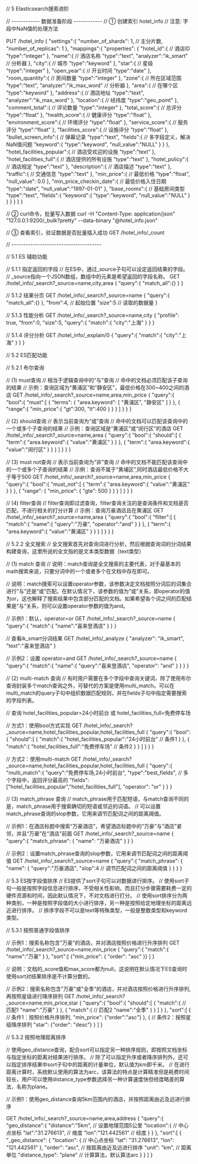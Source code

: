// 5 Elasticsearch搜索进阶

// ------------ 数据准备阶段 ------------
// ① 创建索引 hotel_info
// 注意: 字段中NaN值的处理方法

PUT /hotel_info
{
  "settings":{
    "number_of_shards": 1, // 主分片数,
    "number_of_replicas": 1
  },
  "mappings":{
    "properties": {
      "hotel_id":{ // 酒店ID
        "type":"integer"
      },
      "name":{ // 酒店名称
        "type":"text",
        "analyzer":"ik_smart" // 分析器
      },
      "city":{ // 城市
        "type":"keyword"
      },
      "star":{ // 星级
        "type":"integer"
      },
      "open_year":{  // 开业时间
        "type":"date"
      },
      "room_quantity":{ // 房间数量
        "type":"integer"
      },
      "zone":{ // 所在区域范围
        "type":"text",
        "analyzer":"ik_max_word" // 分析器
      },
      "area":{ // 在哪个区
        "type":"keyword"
      },
      "address":{ // 酒店地址
        "type":"text",
        "analyzer":"ik_max_word"
      },
      "location":{ // 经纬度
        "type":"geo_point"
      },
      "comment_total":{ // 评论数量
        "type":"integer"
      },
      "total_score":{ // 总评分
        "type":"float"
      },
      "health_score":{ // 健康评分
        "type":"float"
      },
      "environment_score":{ // 环境评分
        "type":"float"
      },
      "service_score":{ // 服务评分
        "type":"float"
      },
      "facilities_score":{ // 设施评分
        "type":"float"
      },
      "bullet_screen_info":{ // 弹幕记录
        "type":"text",
        "fields":{ // 多字段定义，解决NaN值问题
          "keyword":{
            "type":"keyword",
            "null_value":"NULL"
          }
        }
      },
      "hotel_facilities_popular":{ // 酒店受欢迎的设施
        "type":"text"
      },
      "hotel_facilities_full":{ // 酒店提供的所有设施
        "type":"text"
      },
      "hotel_policy":{ // 酒店规定
        "type":"text"
      },
      "description":{ // 酒店描述
        "type":"text"
      },
      "traffic":{ // 交通信息
        "type":"text"
      },
      "min_price":{ // 最低价格
        "type":"float",
        "null_value": 0.0
      },
      "min_price_checkin_date":{ // 最低价格入住日期
        "type":"date",
        "null_value":"1997-01-01"
      },
      "base_rooms":{ // 基础房间类型
        "type":"text",
        "fields":{
          "keyword":{
            "type":"keyword",
            "null_value":"NULL"
          }
        }
      }
    }
  }
}

// ② curl命令，批量写入数据
curl -H "Content-Type: application/json" "127.0.0.1:9200/_bulk?pretty" --data-binary "@hotel_info.json"

// ③ 查看索引，验证数据是否批量插入成功
GET /hotel_info/_count


// --------------------------------------

// 5.1 ES 辅助功能

// 5.1.1 指定返回的字段
// 在ES中，通过_source子句可以设定返回结果的字段。
// _source指向一个JSON数组，数组中的元素是希望返回的字段名称。
GET /hotel_info/_search?_source=name,city,area
{
  "query":{
    "match_all":{}
  }
}

// 5.1.2 结果分页
GET /hotel_info/_search?_source=name
{ 
  "query":{
    "match_all":{}
  },
  "from":4, // 起始位置
  "size":5  // 读取的数据量
}

// 5.1.3 性能分析
GET /hotel_info/_search?_source=name,city
{
  "profile": true,
  "from":0,
  "size":5,
  "query":{
    "match":{
      "city":"上海"
    }
  }
}

// 5.1.4 评分分析
GET /hotel_info/_explain/0
{
  "query":{
    "match":{
      "city":"上海"
    }
  }
}



// 5.2 ES匹配功能

// 5.2.1 布尔查询

// (1) must查询
// 相当于逻辑查询中的“与”查询
// 命中的文档必须匹配该子查询的结果
// 示例：查询区域为“黄浦区”和“静安区”，最低价格在300~400之间的酒店
GET /hotel_info/_search?_source=name,area,min_price
{
  "query":{
    "bool":{
      "must":[
        {
          "terms": {
            "area.keyword": [
              "黄浦区",
              "静安区"
            ]
          }
        },
        {
          "range":{
            "min_price":{
              "gt":300,
              "lt":400
            }
          }
        }
      ]
    }
  }
}


// (2) should查询
// 表示当前查询为“或”查询
// 命中的文档可以匹配该查询中的一个或多个子查询的结果
// 示例：查询区域是“黄浦区”或“闵行区”的酒店
GET /hotel_info/_search?_source=name,area
{
  "query":{
    "bool":{
      "should":[
        {
          "term":{
            "area.keyword":{
              "value":"黄浦区"
            }
          }
        },
        {
          "term":{
            "area.keyword":{
              "value":"闵行区"
            }
          }
        }
      ]
    }
  }
}


// (3) must not查询
// 表示当前查询为“非”查询
// 命中的文档不能匹配该查询中的一个或多个子查询的结果
// 示例：查询不属于“黄埔区”,同时酒店最低价格不大于等于500
GET /hotel_info/_search?_source=name,area,min_price
{
  "query":{
    "bool":{
      "must_not":[
        {
          "term":{
            "area.keyword":{
              "value":"黄浦区"
            }
          }
        },
        {
          "range": {
            "min_price": {
              "gte": 500
            }
          }
        }
      ]
    }
  }
}


// (4) filter查询
// filter查询即过滤查询，filter查询关注的是查询条件和文档是否匹配，不进行相关的打分计算
// 示例：查询万豪酒店且在黄浦区
GET /hotel_info/_search?_source=name,area
{
  "query":{
    "bool":{
      "filter":[
        {
          "match":{
            "name":{
              "query":"万豪",
              "operator":"and"
            }
          }
        },
        {
          "term":{
            "area.keyword":{
              "value":"黄浦区"
            }
          }
        }
      ]
    }
  }
}




// 5.2.2 全文搜索
// 全文搜索首先对查询词进行分析，然后根据查询词的分词结果构建查询，这里所说的全文指的是文本类型数据（text类型）

// (1) match 查询
// 说明：match查询是全文搜索的主要代表，对于最基本的math搜索来说，只要分词中的一个或者多个在文档中存在即可。

// 说明：match搜索可以设置operator参数，该参数决定文档按照分词后的词集合进行“与”还是“或”匹配。在默认情况下，该参数的值为“或”关系，即operator的值为or，这也解释了搜索结果中包含部分匹配的文档。如果希望各个词之间的匹配结果是“与”关系，则可以设置operator参数的值为and。

// 示例1：默认，operator=or
GET /hotel_info/_search?_source=name
{
  "query":{
    "match":{
      "name":"喜来登酒店"
    }
  }
}

// 查看ik_smart分词结果
GET /hotel_info/_analyze
{
  "analyzer": "ik_smart",
  "text":"喜来登酒店"
}

// 示例2：设置 operator=and
GET /hotel_info/_search?_source=name
{
  "query":{
    "match":{
      "name":{
        "query":"喜来登酒店",
        "operator": "and"
      }
    }
  }
}

// (2) multi-match 查询
// 有时用户需要在多个字段中查询关键词，除了使用布尔查询封装多个match查询之外，可替代的方案是使用multi_match。可以在multi_match的query子句中组织数据匹配规则，并在fields子句中指定需要搜索的字段列表。

// 查询 hotel_facilities_popular=24小时前台 或 hotel_facilities_full=免费停车场

// 方式1：使用bool方式实现
GET /hotel_info/_search?_source=name,hotel_facilities_popular,hotel_facilities_full
{
  "query":{
    "bool":{
      "should":[
        {
          "match":{
            "hotel_facilities_popular":"24小时前台"   // 条件1
          }
        },
        {
          "match":{
            "hotel_facilities_full":"免费停车场" // 条件2
          }
        }
      ]
    }
  }
}


// 方式2：使用multi-match
GET /hotel_info/_search?_source=name,hotel_facilities_popular,hotel_facilities_full
{
  "query":{
    "multi_match":{
      "query":"免费停车场,24小时前台",
      "type":"best_fields", // 多个字段中，返回评分最高的
      "fields": ["hotel_facilities_popular","hotel_facilities_full"],
      "operator": "or"
    }
  }
}


// (3) match_phrase 查询
// match_phrase用于匹配短语，与match查询不同的是，match_phrase用于搜索确切的短语或邻近的词语。
// 可以设置match_phrase查询的slop参数，它用来调节匹配词之间的距离阈值。

// 示例1：在酒店标题中搜索“万豪酒店”，希望酒店标题中的“万豪”与“酒店”紧邻，并且“万豪”在“酒店”前面
GET /hotel_info/_search?_source=name
{
  "query":{
    "match_phrase": {
      "name": "万豪酒店"
    }
  }
}


// 示例2：设置match_phrase查询的slop参数，它用来调节匹配词之间的距离阈值
GET /hotel_info/_search?_source=name
{
  "query":{
    "match_phrase": {
      "name": {
        "query":"万豪酒店",
        "slop":4  // 调节匹配词之间的距离阈值
      }
    }
  }
}



// 5.3 ES按字段值排序
// ES提供了sort子句可以对数据进行排序。
// 使用sort子句一般是按照字段信息进行排序，不受相关性影响，而且打分步骤需要耗费一定的硬件资源和时间，因此默认情况下，不对文档进行打分。
// 使用sort排序分为两种类别，一种是按照字段值的大小进行排序，另一种是按照给定地理坐标的距离远近进行排序。
// 排序字段不可以是text等特殊类型，一般是整数类型和keyword类型。


// 5.3.1 按照普通字段值排序

// 示例1：搜索名称包含"万豪"的酒店，并对酒店按照价格进行升序排列
GET /hotel_info/_search?_source=name,min_price
{
  "query":{
    "match":{
      "name":"万豪"
    }
  },
  "sort":[
    {"min_price": {
      "order": "asc"
    }}
  ]
}

// 说明：文档的_score值和max_score都为null，这说明在默认情况下ES查询时使用sort对结果排序是不计算分数的。



// 示例2：搜索名称包含"万豪"或"全季"的酒店，并对酒店按照价格进行升序排列,再按照星级进行降序排列
GET /hotel_info/_search?_source=name,min_price,star
{
  "query":{
    "bool":{
      "should":[
        {
          "match":{ // 匹配1
            "name":"万豪"
          }
        },
        {
          "match":{ // 匹配2
            "name":"全季"
          }
        }
      ]
    }
  },
  "sort":[
    { // 条件1：按照价格升序排列,
      "min_price": {"order":"asc"}
    },
    { // 条件2：按照星级降序排列
      "star": {"order": "desc"}
    }
  ]
}


// 5.3.2 按照地理距离排序

// 使用geo_distance查询，配合sort可以指定另一种排序规则，即按照文档坐标与指定坐标的距离对结果进行排序。
// 除了可以指定升序或者降序排列外，还可以指定排序结果中sort子句中的距离的计量单位，默认值为km即千米。
// 在进行距离计算时，系统默认使用的算法为arc，该算法的特点是计算精准但是耗费时间较长，用户可以使用distance_type参数选择另一种计算速度快但经度略差的算法，名称为plane。

// 示例1：使用geo_distance查询5km范围内的酒店，并按照距离由近及远进行排序

GET /hotel_info/_search?_source=name,area,address
{
  "query":{
    "geo_distance":{
      "distance":"5km",  // 设置地理范围5公里
      "location":{ // 中心点坐标
        "lat":"31.276613",  // 维度
        "lon":"121.442561"  // 经度
      }
    }
  },
  "sort":[
    {
      "_geo_distance": {
        "location": { // 中心点坐标
          "lat": "31.276613",
          "lon": "121.442561"
        },
        "order": "asc",  // 按距离由近及远进行排序
        "unit": "km",  // 距离单位
        "distance_type": "plane"  // 计算算法，默认算法arc
      }
    }
  ]
}